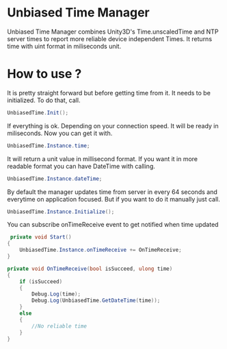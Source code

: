 # Unbiased Time Manager

Unbiased Time Manager combines Unity3D's Time.unscaledTime and NTP server times to report more reliable device independent Times. 
It returns time with uint format in miliseconds unit.

# How to use ?

It is pretty straight forward but before getting time from it. It needs to be initialized. To do that, call.
```cs
UnbiasedTime.Init();
```
If everything is ok. Depending on your connection speed. It will be ready in miliseconds. Now you can get it with.

```cs
UnbiasedTime.Instance.time;
```

It will return a unit value in millisecond format. If you want it in more readable format you can have DateTime with calling.
```cs
UnbiasedTime.Instance.dateTime;
```

By default the manager updates time from server in every 64 seconds and everytime on application focused. But if you want to do it manually just call.
```cs
UnbiasedTime.Instance.Initialize();
```

You can subscribe onTimeReceive event to get notified when time updated

```cs
 private void Start()
{
    UnbiasedTime.Instance.onTimeReceive += OnTimeReceive;
}

private void OnTimeReceive(bool isSucceed, ulong time)
{
    if (isSucceed)
    {
        Debug.Log(time);
        Debug.Log(UnbiasedTime.GetDateTime(time));
    }
    else
    {
        //No reliable time 
    }
}
```
